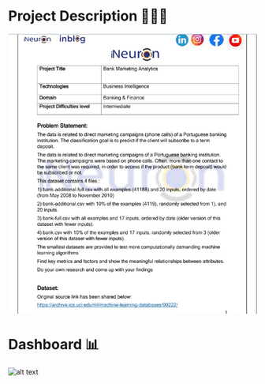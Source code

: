 # Project Description 💁🏻‍♂️
![alt text](https://github.com/tanuj2207/Power-BI-Reports-and-Dashboard/blob/main/BANK%20MARKETING%20CAMPAIGN%20ANALYSIS/Project_description.jpg)

# Dashboard 📊

![alt text](https://app.powerbi.com/view?r=eyJrIjoiYzNlNjg1MDEtOWI0Mi00MWY3LTg5N2EtNzgxZjNkZWE0YmQ3IiwidCI6ImU1MjMxZmVjLTkzYTktNGNkOS1iYTIyLTJjMWUzN2MxOGZjMCJ9)
